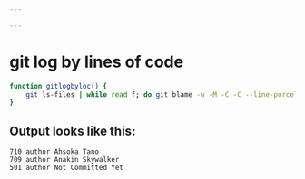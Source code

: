 ```yaml
---

---
```


# git log by lines of code
```bash
function gitlogbyloc() {
	git ls-files | while read f; do git blame -w -M -C -C --line-porcelain "$f" | grep -I '^author '; done | sort -f | uniq -ic | sort -n --reverse
}
```
## Output looks like this:
````
710 author Ahsoka Tano
709 author Anakin Skywalker
501 author Not Committed Yet
````